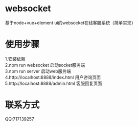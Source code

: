 # websocket
基于node+vue+element ui的websocket在线客服系统（简单实现）

# 使用步骤
1.安装依赖<br/>
2.npm run websocket 启动socket服务端<br/>
3.npm run server 启动web服务端<br/>
4.http://localhost:8888/index.html 用户咨询页面<br/>
5.http://localhost:8888/admin.html 客服回复页面

# 联系方式
QQ:717139257
